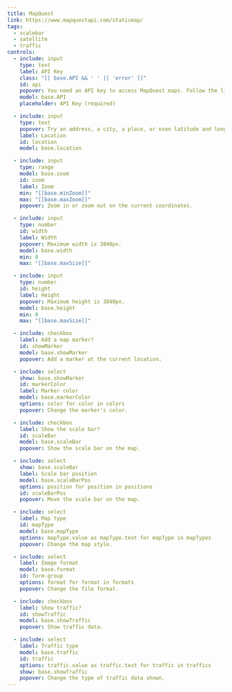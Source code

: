 ```yaml
---
title: MapQuest
link: https://www.mapquestapi.com/staticmap/
tags:
  - scalebar
  - satellite
  - traffic
controls:
  - include: input
    type: text
    label: API Key
    class: "[[ base.API && ' ' || 'error' ]]"
    id: api
    popover: You need an API key to access MapQuest maps. Follow the link to the API Console.
    model: base.API
    placeholder: API Key (required)

  - include: input
    type: text
    popover: Try an address, a city, a place, or even latitude and longitude.
    label: Location
    id: location
    model: base.location

  - include: input
    type: range
    model: base.zoom
    id: zoom
    label: Zoom
    min: "[[base.minZoom]]"
    max: "[[base.maxZoom]]"
    popover: Zoom in or zoom out on the current coordinates.

  - include: input
    type: number
    id: width
    label: Width
    popover: Maximum width is 3840px.
    model: base.width
    min: 0
    max: "[[base.maxSize]]"

  - include: input
    type: number
    id: height
    label: Height
    popover: Maximum height is 3840px.
    model: base.height
    min: 0
    max: "[[base.maxSize]]"

  - include: checkbox
    label: Add a map marker?
    id: showMarker
    model: base.showMarker
    popover: Add a marker at the current location.

  - include: select
    show: base.showMarker
    id: markerColor
    label: Marker color
    model: base.markerColor
    options: color for color in colors
    popover: Change the marker's color.

  - include: checkbox
    label: Show the scale bar?
    id: scaleBar
    model: base.scaleBar
    popover: Show the scale bar on the map.

  - include: select
    show: base.scaleBar
    label: Scale bar position
    model: base.scaleBarPos
    options: position for position in positions
    id: scaleBarPos
    popover: Move the scale bar on the map.

  - include: select
    label: Map type
    id: mapType
    model: base.mapType
    options: mapType.value as mapType.text for mapType in mapTypes
    popover: Change the map style.

  - include: select
    label: Image format
    model: base.format
    id: form-group
    options: format for format in formats
    popover: Change the file format.

  - include: checkbox
    label: Show traffic?
    id: showTraffic
    model: base.showTraffic
    popover: Show traffic data.

  - include: select
    label: Traffic type
    model: base.traffic
    id: traffic
    options: traffic.value as traffic.text for traffic in traffics
    show: base.showTraffic
    popover: Change the type of traffic data shown.
---
```

